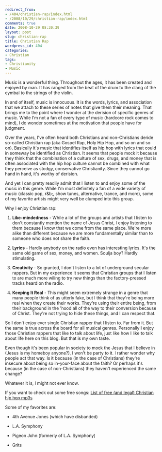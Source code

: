 ```yaml
---
redirect_from:
- /404/christian-rap/index.html
- /2008/10/29/christian-rap/index.html
comments: true
date: 2008-10-29 08:30:39
layout: post
slug: christian-rap
title: Christian Rap
wordpress_id: 404
categories:
- Christian
tags:
- Christianity
- Music
---
```


Music is a wonderful thing.  Throughout the ages, it has been created and enjoyed by man.  It has ranged from the beat of the drum to the clang of the cymbal to the strings of the violin.

In and of itself, music is innocuous.  It is the words, lyrics, and association that we attach to these series of notes that give them their meaning.  That brings me to the point where I wonder at the derision of specific genres of music.  While I'm not a fan of every type of music (hardcore rock comes to mind), I do wonder sometimes at the motivation that people have for judgment.

Over the years, I've often heard both Christians and non-Christians deride so-called Christian rap (aka Gospel Rap, Holy Hip Hop, and so on and so on).  Basically it's music that identifies itself as hip hop with lyrics that could in someway be identified as Christian.  It seems that people mock it because they think that the combination of a culture of sex, drugs, and money that is often associated with the hip hop culture cannot be combined with what they perceive as stodgy, conservative Christianity.  Since they cannot go hand in hand, it's worthy of derision.

And yet I can pretty readily admit that I listen to and enjoy some of the music in this genre.  While I'm most definitely a fan of a wide variety of music (classic pop, r&b;, show tunes, alternative, trance, and more), some of my favorite artists might very well be clumped into this group.

Why I enjoy Christian rap:




  1. **Like-mindedness** - While a lot of the groups and artists that I listen to don't constantly mention the name of Jesus Christ, I enjoy listening to them because I know that we come from the same place.  We're more alike than different because we are more fundamentally similar than to someone who does not share the faith.


  2. **Lyrics** - Hardly anybody on the radio even has interesting lyrics.  It's the same old game of sex, money, and women.  Soulja boy?  Hardly stimulating.


  3. **Creativity** - So granted, I don't listen to a lot of underground secular rappers.  But in my experience it seems that Christian groups that I listen to are much more wiling to try new things than the factory-pressed tracks heard on the radio.


  4. **Keeping It Real** - This might seem extremely strange in a genre that many people think of as utterly fake, but I think that they're being more real when they create their works.  They're using their entire being, from their background in the 'hood all of the way to their conversion because of Christ.  They're not trying to hide these things, and I can respect that.



So I don't enjoy ever single Christian rapper that I listen to.  Far from it.  But the same is true across the board for all musical genres.  Personally I enjoy those Christian rappers that like to talk about life, just like how I like to talk about life here on this blog.  But that is my own taste.

Even though it's been popular in society to mock the Jesus that I believe in (Jesus is my homeboy anyone?), I won't be party to it.  I rather wonder why people act that way.  Is it because (in the case of Christians) they're insecure about being so in-your-face about the faith?  Or perhaps it's because (in the case of non-Christians) they haven't experienced the same change?

Whatever it is, I might not ever know.

If you want to check out some free songs:
[List of free (and legal) Christian hip hop mp3s](http://www.sphereofhiphop.com/mp3/index.php?option=com_content&task=view&id=13&Itemid=30)

Some of my favorites are:




  * 4th Avenue Jones (which have disbanded)


  * L.A. Symphony


  * Pigeon John (formerly of L.A. Symphony)


  * Grits


